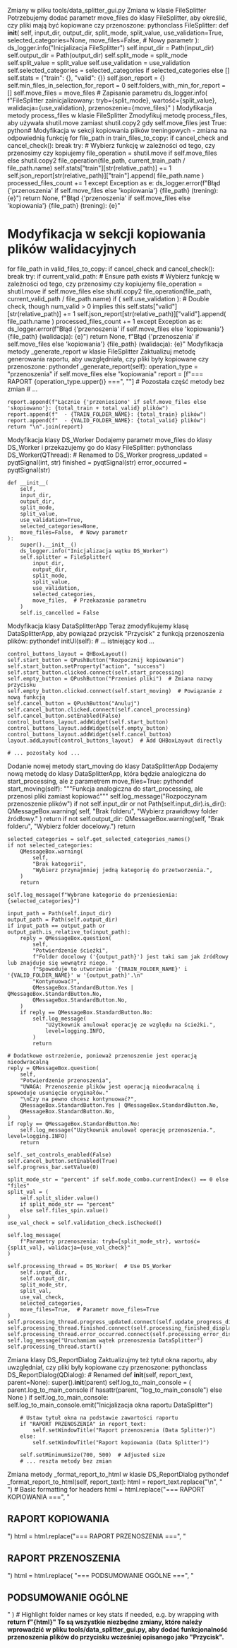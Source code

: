 Zmiany w pliku tools/data_splitter_gui.py
Zmiana w klasie FileSplitter
Potrzebujemy dodać parametr move_files do klasy FileSplitter, aby określić, czy pliki mają być kopiowane czy przenoszone:
pythonclass FileSplitter:
    def __init__(
        self,
        input_dir,
        output_dir,
        split_mode,
        split_value,
        use_validation=True,
        selected_categories=None,
        move_files=False,  # Nowy parametr
    ):
        ds_logger.info("Inicjalizacja FileSplitter")
        self.input_dir = Path(input_dir)
        self.output_dir = Path(output_dir)
        self.split_mode = split_mode
        self.split_value = split_value
        self.use_validation = use_validation
        self.selected_categories = selected_categories if selected_categories else []
        self.stats = {"train": {}, "valid": {}}
        self.json_report = {}
        self.min_files_in_selection_for_report = 0
        self.folders_with_min_for_report = []
        self.move_files = move_files  # Zapisanie parametru
        ds_logger.info(
            f"FileSplitter zainicjalizowany: tryb={split_mode}, wartość={split_value}, walidacja={use_validation}, przenoszenie={move_files}"
        )
Modyfikacja metody process_files w klasie FileSplitter
Zmodyfikuj metodę process_files, aby używała shutil.move zamiast shutil.copy2 gdy self.move_files jest True:
python# Modyfikacja w sekcji kopiowania plików treningowych - zmiana na odpowiednią funkcję
for file_path in train_files_to_copy:
    if cancel_check and cancel_check():
        break
    try:
        # Wybierz funkcję w zależności od tego, czy przenosimy czy kopiujemy
        file_operation = shutil.move if self.move_files else shutil.copy2
        file_operation(file_path, current_train_path / file_path.name)
        self.stats["train"][str(relative_path)] += 1
        self.json_report[str(relative_path)]["train"].append(
            file_path.name
        )
        processed_files_count += 1
    except Exception as e:
        ds_logger.error(f"Błąd {'przenoszenia' if self.move_files else 'kopiowania'} {file_path} (trening): {e}")
        return None, f"Błąd {'przenoszenia' if self.move_files else 'kopiowania'} {file_path} (trening): {e}"

# Modyfikacja w sekcji kopiowania plików walidacyjnych
for file_path in valid_files_to_copy:
    if cancel_check and cancel_check():
        break
    try:
        if current_valid_path:  # Ensure path exists
            # Wybierz funkcję w zależności od tego, czy przenosimy czy kopiujemy
            file_operation = shutil.move if self.move_files else shutil.copy2
            file_operation(file_path, current_valid_path / file_path.name)
            if (
                self.use_validation
            ):  # Double check, though num_valid > 0 implies this
                self.stats["valid"][str(relative_path)] += 1
                self.json_report[str(relative_path)]["valid"].append(
                    file_path.name
                )
            processed_files_count += 1
    except Exception as e:
        ds_logger.error(f"Błąd {'przenoszenia' if self.move_files else 'kopiowania'} {file_path} (walidacja): {e}")
        return None, f"Błąd {'przenoszenia' if self.move_files else 'kopiowania'} {file_path} (walidacja): {e}"
Modyfikacja metody _generate_report w klasie FileSplitter
Zaktualizuj metodę generowania raportu, aby uwzględniała, czy pliki były kopiowane czy przenoszone:
pythondef _generate_report(self):
    operation_type = "przenoszenia" if self.move_files else "kopiowania"
    report = [f"=== RAPORT {operation_type.upper()} ===", ""]
    # Pozostała część metody bez zmian
    # ...
    
    report.append(f"Łącznie {'przeniesiono' if self.move_files else 'skopiowano'}: {total_train + total_valid} plików")
    report.append(f"  - {TRAIN_FOLDER_NAME}: {total_train} plików")
    report.append(f"  - {VALID_FOLDER_NAME}: {total_valid} plików")
    return "\n".join(report)
Modyfikacja klasy DS_Worker
Dodajemy parametr move_files do klasy DS_Worker i przekazujemy go do klasy FileSplitter:
pythonclass DS_Worker(QThread):  # Renamed to DS_Worker
    progress_updated = pyqtSignal(int, str)
    finished = pyqtSignal(str)
    error_occurred = pyqtSignal(str)

    def __init__(
        self,
        input_dir,
        output_dir,
        split_mode,
        split_value,
        use_validation=True,
        selected_categories=None,
        move_files=False,  # Nowy parametr
    ):
        super().__init__()
        ds_logger.info("Inicjalizacja wątku DS_Worker")
        self.splitter = FileSplitter(
            input_dir,
            output_dir,
            split_mode,
            split_value,
            use_validation,
            selected_categories,
            move_files,  # Przekazanie parametru
        )
        self.is_cancelled = False
Modyfikacja klasy DataSplitterApp
Teraz zmodyfikujemy klasę DataSplitterApp, aby powiązać przycisk "Przycisk" z funkcją przenoszenia plików:
pythondef initUI(self):
    # ... istniejący kod ...
    
    control_buttons_layout = QHBoxLayout()
    self.start_button = QPushButton("Rozpocznij kopiowanie")
    self.start_button.setProperty("action", "success")
    self.start_button.clicked.connect(self.start_processing)
    self.empty_button = QPushButton("Przenieś pliki")  # Zmiana nazwy przycisku
    self.empty_button.clicked.connect(self.start_moving)  # Powiązanie z nową funkcją
    self.cancel_button = QPushButton("Anuluj")
    self.cancel_button.clicked.connect(self.cancel_processing)
    self.cancel_button.setEnabled(False)
    control_buttons_layout.addWidget(self.start_button)
    control_buttons_layout.addWidget(self.empty_button)
    control_buttons_layout.addWidget(self.cancel_button)
    layout.addLayout(control_buttons_layout)  # Add QHBoxLayout directly
    
    # ... pozostały kod ...
Dodanie nowej metody start_moving do klasy DataSplitterApp
Dodajemy nową metodę do klasy DataSplitterApp, która będzie analogiczna do start_processing, ale z parametrem move_files=True:
pythondef start_moving(self):
    """Funkcja analogiczna do start_processing, ale przenosi pliki zamiast kopiować"""
    self.log_message("Rozpoczynam przenoszenie plików")
    if not self.input_dir or not Path(self.input_dir).is_dir():
        QMessageBox.warning(
            self, "Brak folderu", "Wybierz prawidłowy folder źródłowy."
        )
        return
    if not self.output_dir:
        QMessageBox.warning(self, "Brak folderu", "Wybierz folder docelowy.")
        return

    selected_categories = self.get_selected_categories_names()
    if not selected_categories:
        QMessageBox.warning(
            self,
            "Brak kategorii",
            "Wybierz przynajmniej jedną kategorię do przetworzenia.",
        )
        return

    self.log_message(f"Wybrane kategorie do przeniesienia: {selected_categories}")

    input_path = Path(self.input_dir)
    output_path = Path(self.output_dir)
    if input_path == output_path or output_path.is_relative_to(input_path):
        reply = QMessageBox.question(
            self,
            "Potwierdzenie ścieżki",
            f"Folder docelowy ('{output_path}') jest taki sam jak źródłowy lub znajduje się wewnątrz niego. "
            f"Spowoduje to utworzenie '{TRAIN_FOLDER_NAME}' i '{VALID_FOLDER_NAME}' w '{output_path}'.\n"
            "Kontynuować?",
            QMessageBox.StandardButton.Yes | QMessageBox.StandardButton.No,
            QMessageBox.StandardButton.No,
        )
        if reply == QMessageBox.StandardButton.No:
            self.log_message(
                "Użytkownik anulował operację ze względu na ścieżki.",
                level=logging.INFO,
            )
            return

    # Dodatkowe ostrzeżenie, ponieważ przenoszenie jest operacją nieodwracalną
    reply = QMessageBox.question(
        self,
        "Potwierdzenie przenoszenia",
        "UWAGA: Przenoszenie plików jest operacją nieodwracalną i spowoduje usunięcie oryginałów."
        "\nCzy na pewno chcesz kontynuować?",
        QMessageBox.StandardButton.Yes | QMessageBox.StandardButton.No,
        QMessageBox.StandardButton.No,
    )
    if reply == QMessageBox.StandardButton.No:
        self.log_message("Użytkownik anulował operację przenoszenia.", level=logging.INFO)
        return

    self._set_controls_enabled(False)
    self.cancel_button.setEnabled(True)
    self.progress_bar.setValue(0)

    split_mode_str = "percent" if self.mode_combo.currentIndex() == 0 else "files"
    split_val = (
        self.split_slider.value()
        if split_mode_str == "percent"
        else self.files_spin.value()
    )
    use_val_check = self.validation_check.isChecked()

    self.log_message(
        f"Parametry przenoszenia: tryb={split_mode_str}, wartość={split_val}, walidacja={use_val_check}"
    )

    self.processing_thread = DS_Worker(  # Use DS_Worker
        self.input_dir,
        self.output_dir,
        split_mode_str,
        split_val,
        use_val_check,
        selected_categories,
        move_files=True,  # Parametr move_files=True
    )
    self.processing_thread.progress_updated.connect(self.update_progress_display)
    self.processing_thread.finished.connect(self.processing_finished_display)
    self.processing_thread.error_occurred.connect(self.processing_error_display)
    self.log_message("Uruchamiam wątek przenoszenia DataSplitter")
    self.processing_thread.start()
Zmiana klasy DS_ReportDialog
Zaktualizujmy też tytuł okna raportu, aby uwzględniał, czy pliki były kopiowane czy przenoszone:
pythonclass DS_ReportDialog(QDialog):  # Renamed
    def __init__(self, report_text, parent=None):
        super().__init__(parent)
        self.log_to_main_console = (
            parent.log_to_main_console
            if hasattr(parent, "log_to_main_console")
            else None
        )
        if self.log_to_main_console:
            self.log_to_main_console.emit("Inicjalizacja okna raportu DataSplitter")

        # Ustaw tytuł okna na podstawie zawartości raportu
        if "RAPORT PRZENOSZENIA" in report_text:
            self.setWindowTitle("Raport przenoszenia (Data Splitter)")
        else:
            self.setWindowTitle("Raport kopiowania (Data Splitter)")
            
        self.setMinimumSize(700, 500)  # Adjusted size
        # ... reszta metody bez zmian
Zmiana metody _format_report_to_html w klasie DS_ReportDialog
pythondef _format_report_to_html(self, report_text):
    html = report_text.replace("\n", "<br>")
    # Basic formatting for headers
    html = html.replace("=== RAPORT KOPIOWANIA ===", "<h2>RAPORT KOPIOWANIA</h2>")
    html = html.replace("=== RAPORT PRZENOSZENIA ===", "<h2>RAPORT PRZENOSZENIA</h2>")
    html = html.replace(
        "=== PODSUMOWANIE OGÓLNE ===", "<h2>PODSUMOWANIE OGÓLNE</h2>"
    )
    # Highlight folder names or key stats if needed, e.g. by wrapping with <strong>
    return f"<body style='color:{DS_TEXT_COLOR}; background-color:{DS_BACKGROUND};'>{html}</body>"
To są wszystkie niezbędne zmiany, które należy wprowadzić w pliku tools/data_splitter_gui.py, aby dodać funkcjonalność przenoszenia plików do przycisku wcześniej opisanego jako "Przycisk".